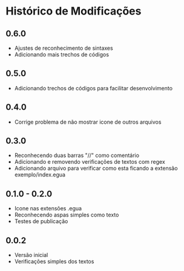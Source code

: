 # Histórico de Modificações

## 0.6.0

- Ajustes de reconhecimento de sintaxes
- Adicionando mais trechos de códigos

## 0.5.0

- Adicionando trechos de códigos para facilitar desenvolvimento

## 0.4.0

- Corrige problema de não mostrar icone de outros arquivos

## 0.3.0

- Reconhecendo duas barras "//" como comentário
- Adicionando e removendo verificações de textos com regex
- Adicionando arquivo para verificar como esta ficando a extensão exemplo/index.egua

## 0.1.0 - 0.2.0

- Icone nas extensões .egua
- Reconhecendo aspas simples como texto
- Testes de publicação

## 0.0.2

- Versão inicial
- Verificações simples dos textos
